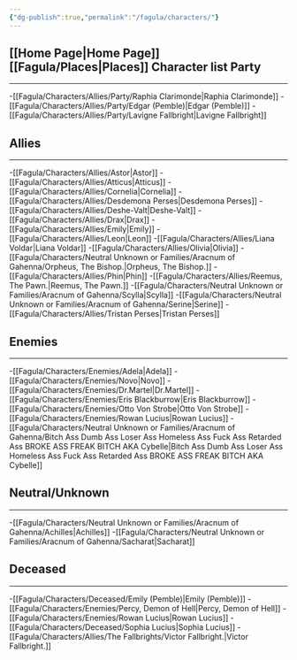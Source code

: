 ```yaml
---
{"dg-publish":true,"permalink":"/fagula/characters/"}
---
```


[[Home Page\|Home Page]]
[[Fagula/Places\|Places]]
Character list
Party
--
___
-[[Fagula/Characters/Allies/Party/Raphia Clarimonde\|Raphia Clarimonde]]
-[[Fagula/Characters/Allies/Party/Edgar (Pemble)\|Edgar (Pemble)]]
-[[Fagula/Characters/Allies/Party/Lavigne Fallbright\|Lavigne Fallbright]]

Allies
--
__________________
-[[Fagula/Characters/Allies/Astor\|Astor]]
-[[Fagula/Characters/Allies/Atticus\|Atticus]]
-[[Fagula/Characters/Allies/Cornelia\|Cornelia]]
-[[Fagula/Characters/Allies/Desdemona Perses\|Desdemona Perses]]
-[[Fagula/Characters/Allies/Deshe-Valt\|Deshe-Valt]]
-[[Fagula/Characters/Allies/Drax\|Drax]]
-[[Fagula/Characters/Allies/Emily\|Emily]]
-[[Fagula/Characters/Allies/Leon\|Leon]]
-[[Fagula/Characters/Allies/Liana Voldar\|Liana Voldar]]
-[[Fagula/Characters/Allies/Olivia\|Olivia]]
-[[Fagula/Characters/Neutral Unknown or Families/Aracnum of Gahenna/Orpheus, The Bishop.\|Orpheus, The Bishop.]]
-[[Fagula/Characters/Allies/Phin\|Phin]]
-[[Fagula/Characters/Allies/Reemus, The Pawn.\|Reemus, The Pawn.]]
-[[Fagula/Characters/Neutral Unknown or Families/Aracnum of Gahenna/Scylla\|Scylla]]
-[[Fagula/Characters/Neutral Unknown or Families/Aracnum of Gahenna/Serine\|Serine]]
-[[Fagula/Characters/Allies/Tristan Perses\|Tristan Perses]]

Enemies
--
___
-[[Fagula/Characters/Enemies/Adela\|Adela]]
-[[Fagula/Characters/Enemies/Novo\|Novo]]
-[[Fagula/Characters/Enemies/Dr.Martel\|Dr.Martel]]
-[[Fagula/Characters/Enemies/Eris Blackburrow\|Eris Blackburrow]]
-[[Fagula/Characters/Enemies/Otto Von Strobe\|Otto Von Strobe]]
-[[Fagula/Characters/Enemies/Rowan Lucius\|Rowan Lucius]]
-[[Fagula/Characters/Neutral Unknown or Families/Aracnum of Gahenna/Bitch Ass Dumb Ass Loser Ass Homeless Ass Fuck Ass Retarded Ass BROKE ASS FREAK BITCH AKA Cybelle\|Bitch Ass Dumb Ass Loser Ass Homeless Ass Fuck Ass Retarded Ass BROKE ASS FREAK BITCH AKA Cybelle]]



Neutral/Unknown
--
___
-[[Fagula/Characters/Neutral Unknown or Families/Aracnum of Gahenna/Achilles\|Achilles]]
-[[Fagula/Characters/Neutral Unknown or Families/Aracnum of Gahenna/Sacharat\|Sacharat]]

Deceased
--
___
-[[Fagula/Characters/Deceased/Emily (Pemble)\|Emily (Pemble)]]
-[[Fagula/Characters/Enemies/Percy, Demon of Hell\|Percy, Demon of Hell]]
-[[Fagula/Characters/Enemies/Rowan Lucius\|Rowan Lucius]]
-[[Fagula/Characters/Deceased/Sophia Lucius\|Sophia Lucius]]
-[[Fagula/Characters/Allies/The Fallbrights/Victor Fallbright.\|Victor Fallbright.]]
